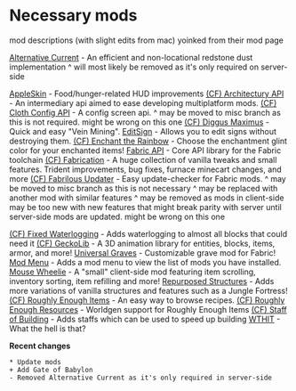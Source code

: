 # Necessary mods
mod descriptions (with slight edits from mac) yoinked from their mod page

[Alternative Current](https://www.modrinth.com/mod/alternate-current) - An efficient and non-locational redstone dust implementation
 ^ will most likely be removed as it's only required on server-side

[AppleSkin](https://www.modrinth.com/mod/appleskin) - Food/hunger-related HUD improvements
[(CF) Architectury API](https://www.curseforge.com/minecraft/mc-mods/architectury-fabric) - An intermediary api aimed to ease developing multiplatform mods.
[(CF) Cloth Config API](https://www.curseforge.com/minecraft/mc-mods/cloth-config) - A config screen api.
^ may be moved to misc branch as this is not required. might be wrong on this one
[(CF) Diggus Maximus](https://www.curseforge.com/minecraft/mc-mods/diggus-maximus) -  Quick and easy "Vein Mining".
[EditSign](https://www.modrinth.com/mod/editsign) - Allows you to edit signs without destroying them.
[(CF) Enchant the Rainbow](https://www.curseforge.com/minecraft/mc-mods/enchant-the-rainbow) - Choose the enchantment glint color for your enchanted items!
[Fabric API](https://www.modrinth.com/mod/fabric-api) - Core API library for the Fabric toolchain
[(CF) Fabrication](https://www.curseforge.com/minecraft/mc-mods/fabrication) - A huge collection of vanilla tweaks and small features. Trident improvements, bug fixes, furnace minecart changes, and more
[(CF) Fabrilous Updater](https://www.curseforge.com/minecraft/mc-mods/fabrilous-updater) - Easy update-checker for Fabric mods.
 ^ may be moved to misc branch as this is not necessary
 ^ may be replaced with another mod with similar features
 ^ may be removed as mods in client-side may be too new with new features that might break parity with server until server-side mods are updated. might be wrong on this one

[(CF) Fixed Waterlogging](https://www.curseforge.com/minecraft/mc-mods/fixed-waterlogging) - Adds waterlogging to almost all blocks that could need it
[(CF) GeckoLib](https://www.curseforge.com/minecraft/mc-mods/geckolib) - A 3D animation library for entities, blocks, items, armor, and more!
[Universal Graves](https://www.modrinth.com/mod/universal-graves) - Customizable grave mod for Fabric!
[Mod Menu](https://www.modrinth.com/mod/modmenu) - Adds a mod menu to view the list of mods you have installed.
[Mouse Wheelie](https://www.modrinth.com/mod/mouse-wheelie/versions) - A "small" client-side mod featuring item scrolling, inventory sorting, item refilling and more!
[Repurposed Structures](https://www.modrinth.com/mod/repurposed-structures-fabric) - Adds more variations of vanilla structures and features such as a Jungle Fortress!
[(CF) Roughly Enough Items](https://www.curseforge.com/minecraft/mc-mods/roughly-enough-items) - An easy way to browse recipes.
[(CF) Roughly Enough Resources](https://www.curseforge.com/minecraft/mc-mods/roughly-enough-resources) - Worldgen support for Roughly Enough Items
[(CF) Staff of Building](https://www.curseforge.com/minecraft/mc-mods/staff-of-building) - Adds staffs which can be used to speed up building
[WTHIT](https://www.modrinth.com/mod/wthit) - What the hell is that?

**Recent changes**

```````
* Update mods
+ Add Gate of Babylon
- Removed Alternative Current as it's only required in server-side
